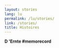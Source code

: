 ```yaml
---
layout: stories
lang: lu
permalink: /lu/stories/
link: /stories/
title: Histoires
---
```


**D 'Ernte #memorecord** 
<!-- more -->

